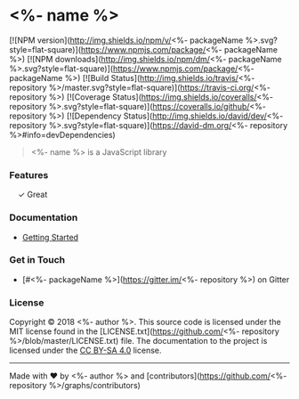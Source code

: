 # <%- name %>

[![NPM version](http://img.shields.io/npm/v/<%- packageName %>.svg?style=flat-square)](https://www.npmjs.com/package/<%- packageName %>)
[![NPM downloads](http://img.shields.io/npm/dm/<%- packageName %>.svg?style=flat-square)](https://www.npmjs.com/package/<%- packageName %>)
[![Build Status](http://img.shields.io/travis/<%- repository %>/master.svg?style=flat-square)](https://travis-ci.org/<%- repository %>)
[![Coverage Status](https://img.shields.io/coveralls/<%- repository %>.svg?style=flat-square)](https://coveralls.io/github/<%- repository %>)
[![Dependency Status](http://img.shields.io/david/dev/<%- repository %>.svg?style=flat-square)](https://david-dm.org/<%- repository %>#info=devDependencies)

> <%- name %> is a JavaScript library


### Features

&nbsp; &nbsp; ✓ Great<br>


### Documentation

* [Getting Started](docs/getting-started.md)

### Get in Touch

* [#<%- packageName %>](https://gitter.im/<%- repository %>) on Gitter

### License

Copyright © 2018 <%- author %>. This source code is licensed under the MIT license found in
the [LICENSE.txt](https://github.com/<%- repository %>/blob/master/LICENSE.txt) file.
The documentation to the project is licensed under the [CC BY-SA 4.0](http://creativecommons.org/licenses/by-sa/4.0/)
license.

---
Made with ♥ by <%- author %> and [contributors](https://github.com/<%- repository %>/graphs/contributors)
